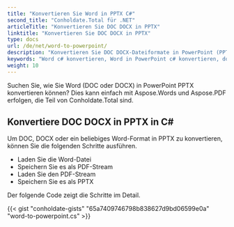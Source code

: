 ```yaml
---
title: "Konvertieren Sie Word in PPTX C#"
second_title: "Conholdate.Total für .NET"
articleTitle: "Konvertieren Sie DOC DOCX in PPTX"
linktitle: "Konvertieren Sie DOC DOCX in PPTX"
type: docs
url: /de/net/word-to-powerpoint/
description: "Konvertieren Sie DOC DOCX-Dateiformate in PowerPoint (PPTX) in C#."
keywords: "Word c# konvertieren, Word in PowerPoint c# konvertieren, doc in pptx c# konvertieren, docx in Powerpoint c# konvertieren, .NET doc docx konvertieren, doc in pptx .net, docx in pptx asp .net, c#-Konverter für doc, c#-Konverter für docx , Wort zu pptx c#, docx-Seiten zu Folien"
weight: 10
---
```


Suchen Sie, wie Sie Word (DOC oder DOCX) in PowerPoint PPTX konvertieren können? Dies kann einfach mit Aspose.Words und Aspose.PDF erfolgen, die Teil von Conholdate.Total sind.

## **Konvertiere DOC DOCX in PPTX in C#**
Um DOC, DOCX oder ein beliebiges Word-Format in PPTX zu konvertieren, können Sie die folgenden Schritte ausführen.

- Laden Sie die Word-Datei
- Speichern Sie es als PDF-Stream
- Laden Sie den PDF-Stream
- Speichern Sie es als PPTX

Der folgende Code zeigt die Schritte im Detail.

{{< gist "conholdate-gists" "65a7409746798b838627d9bd06599e0a" "word-to-powerpoint.cs" >}}

